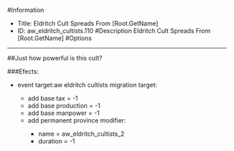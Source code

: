 #Information
 - Title: Eldritch Cult Spreads From [Root.GetName]
 - ID: aw_eldritch_cultists.110
#Description
Eldritch Cult Spreads From [Root.GetName]
#Options

___
##Just how powerful is this cult?

###Efects:<ul><li>event target:aw eldritch cultists migration target:</li><ul><li>add base tax = -1</li><li>add base production = -1</li><li>add base manpower = -1</li><li>add permanent province modifier:</li><ul><li>name = aw_eldritch_cultists_2</li><li>duration = -1</li></ul></ul></ul>
